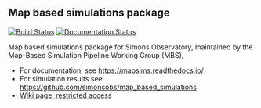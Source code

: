 Map based simulations package
-----------------------------

[![Build Status](https://travis-ci.org/simonsobs/mapsims.svg?branch=master)](https://travis-ci.org/simonsobs/mapsims)
[![Documentation Status](https://readthedocs.org/projects/mapsims/badge/?version=latest)](https://mapsims.readthedocs.io/en/latest/?badge=latest)

Map based simulations package for Simons Observatory,
maintained by the Map-Based Simulation Pipeline Working Group (MBS), 

* For documentation, see <https://mapsims.readthedocs.io/>
* For simulation results see <https://github.com/simonsobs/map_based_simulations>
* [Wiki page, restricted access](http://simonsobservatory.wikidot.com/pwg:mbs)
